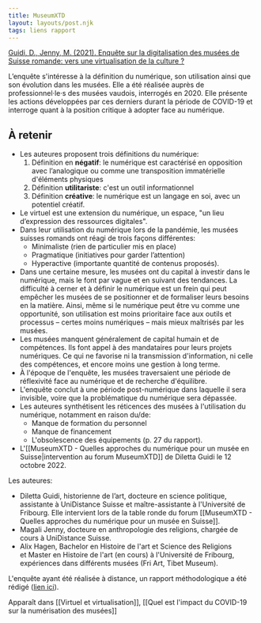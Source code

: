 ```yaml
---
title: MuseumXTD
layout: layouts/post.njk
tags: liens rapport
---
```


[Guidi, D., Jenny, M. (2021). Enquête sur la digitalisation des musées de Suisse romande: vers une virtualisation de la culture ?](https://unidistance.ch/en/history/research-project/musee-20-enquete-sur-la-digitalisation-des-musees-suisses)  

L’enquête s'intéresse à la définition du numérique, son utilisation ainsi que son évolution dans les musées. Elle a été réalisée auprès de professionnel·le·s des musées vaudois, interrogés en 2020.
Elle présente les actions développées par ces derniers durant la période de COVID-19 et interroge quant à la position critique à adopter face au numérique.  

## À retenir 
- Les auteures proposent trois définitions du numérique: 
	1. Définition en **négatif**: le numérique est caractérisé en opposition avec l’analogique ou comme une transposition immatérielle d'éléments physiques
	2. Définition **utilitariste**: c'est un outil informationnel
	3. Définition **créative**: le numérique est un langage en soi, avec un potentiel créatif.
- Le virtuel est une extension du numérique, un espace, "un lieu d’expression des ressources digitales". 
- Dans leur utilisation du numérique lors de la pandémie, les musées suisses romands ont réagi de trois façons différentes:
	- Minimaliste (rien de particulier mis en place)
	- Pragmatique (initiatives pour garder l’attention)
	- Hyperactive (importante quantité de contenus proposés). 
- Dans une certaine mesure, les musées ont du capital à investir dans le numérique, mais le font par vague et en suivant des tendances. La difficulté à cerner et à définir le numérique est un frein qui peut empêcher les musées de se positionner et de formaliser leurs besoins en la matière. Ainsi, même si le numérique peut être vu comme une opportunité, son utilisation est moins prioritaire face aux outils et processus – certes moins numériques – mais mieux maîtrisés par les musées. 
- Les musées manquent généralement de capital humain et de compétences. Ils font appel à des mandataires pour leurs projets numériques. Ce qui ne favorise ni la transmission d'information, ni celle des compétences, et encore moins une gestion à long terme. 
- À l'époque de l'enquête, les musées traversaient une période de réflexivité face au numérique et de recherche d'équilibre. 
- L'enquête conclut à une période post-numérique dans laquelle il sera invisible, voire que la problématique du numérique sera dépassée. 
- Les auteures synthétisent les réticences des musées à l'utilisation du numérique, notamment en raison du/de:
	- Manque de formation du personnel
	- Manque de financement
	- L'obsolescence des équipements (p. 27 du rapport). 
- L'[[MuseumXTD - Quelles approches du numérique pour un musée en Suisse|intervention au forum MuseumXTD]] de Diletta Guidi le 12 octobre 2022.   

Les auteures: 
- Diletta Guidi, historienne de l’art, docteure en science politique, assistante à UniDistance Suisse et maître-assistante à l'Université de Fribourg. Elle intervient lors de la table ronde du forum [[MuseumXTD - Quelles approches du numérique pour un musée en Suisse]].  
- Magali Jenny, docteure en anthropologie des religions, chargée de cours à UniDistance Suisse.
- Alix Hagen, Bachelor en Histoire de l'art et Science des Religions et Master en Histoire de l'art (en cours) à l'Université de Fribourg, expériences dans différents musées (Fri Art, Tibet Museum).

L'enquête ayant été réalisée à distance, un rapport méthodologique a été rédigé ([lien ici](https://unidistance.ch/fileadmin/files/files_unidistance.ch/Documentation/Recherche/Muse%CC%81es2.0_Re%CC%81flexions_me%CC%81thodologie-a%CC%80-distance.pdf)). 

Apparaît dans [[Virtuel et virtualisation]], [[Quel est l'impact du COVID-19 sur la numérisation des musées]]